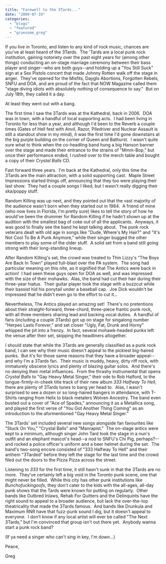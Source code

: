 ```yaml
---
title: "Farewell to the 3Tards..."
date: "2009-07-19"
categories: 
  - "blogs"
  - "featured"
  - "gruesome_greg"
---
```


If you live in Toronto, and listen to any kind of rock music, chances are you've at least heard of the 3Tards.  The 'Tards are a local punk rock institution, gaining notoriety over the past eight years for (among other things) conducting an on-stage marriage ceremony between their bass player and singer--who are both guys--and holding up a "You Still Suck" sign at a Sex Pistols concert that made Johnny Rotten walk off the stage in anger.  They've opened for the Misfits, Dayglo Abortions, Forgotten Rebels, SNFU and DOA, and are proud of the fact that NOW Magazine called them "stage diving idiots with absolutely nothing of consequence to say."  But on July 18th, they called it a day.

At least they went out with a bang.

The first time I saw the 3Tards was at the Kathedral, back in 2006.  DOA was in town, with a handful of local supporting acts.  I had been living in Toronto for less than a year, and although I'd been to the Reverb a couple times (Gates of Hell fest with Anvil, Razor, Piledriver and Nuclear Assault is still a standout show in my mind), it was the first time I'd gone downstairs at the big purple building on the corner of Queen and Bathurst.  I wasn't quite sure what to think when the co-headling band hung a big Hanson banner over the stage and made their entrance to the strains of "Mmm-Bop," but once their performance ended, I rushed over to the merch table and bought a copy of their _Crystal Balls_ CD.

Fast forward three years.  I'm back at the Kathedral, only this time the 3Tards are the main attraction, with a solid supporting cast.  Maple Street Impressions started things off, announcing that they too were playing their last show.  They had a couple songs I liked, but I wasn't really digging their ska/poppy stuff.

Random Killing was up next, and they pointed out that the vast majority of the audience wasn't born when they started out in 1984.  A friend of mine (who now lives in Florida, I'm pretty sure) likes to tell the story of how he would've been the drummer for Random Killing if he hadn't shown up at the audition with the smallest bag of coke out of all the applicants.  Anyways, it was good to finally see the band he kept talking about.  The punk rock veterans dealt with old age in songs like "Dude, Where's My Hair?" and "It's Not Cool To Be A Punk Anymore," while their singer bugged the other members to play some of the older stuff.  A solid set from a band still going strong with their long-standing lineup.

After Random Killing's set, the crowd was treated to Thin Lizzy's "The Boys Are Back In Town" played full-blast over the PA system.  The song had particular meaning on this nite, as it signified that The Antics were back in action!  I had seen these guys open for DOA as well, and was impressed with the size of their mohawks.  Alas, the band had cut their hair during their three-year hiatus.  Their guitar player took the stage with a buzzcut while their bassist hid his ponytail under a baseball cap.  Joe Dick wouldn't be impressed that he didn't even go to the effort to cut it...

Nevertheless, The Antics played an amazing set!  There's no pretentions about their straight-forward, three-chord, three-piece frantic punk rock, with all three members sharing lead and backing vocal duties.  A handful of fans (including a couple 3Tards) got up on stage for singalong number "Herpes Lasts Forever," and set closer "Ugly, Fat, Drunk and Horny" whipped the pit into a frenzy.  In fact, several mohawk-headed punks left the venue after their set, skipping the headliners altogether.

I should state that while the 3Tards are generally classified as a punk rock band, I can see why their music doesn't appeal to the pickiest big-haired punks.  But it's for those same reasons that they have a broader appeal--and why I'm a 3Tards fan.  Their music is muddy, heavy, dirty riff rock, with immaturely obscene lyrics and plenty of blazing guitar solos.  And there's no denying their metal influences.  From the thrashy instrumental that opens _Crystal Balls_ to "Gay Heavy Metal Singer," their ode to Rob Halford, to the tongue-firmly-in-cheek title track of their new album _333 Halfway To Hell_, there are plenty of 3Tards tunes to bang yer head to.  Alas, I wasn't surprised to see a dozen or so long-haired bangers in attendance, with T-Shirts ranging from Helix to black metalers Wolven Ancestry. The band even busted out a cover of "Ace of Spades," announcing it as a Metallica song, and played the first verse of "You Got Another Thing Coming" as an introduction to the aformentioned "Gay Heavy Metal Singer."

The 3Tards' set included several new songs alongside fan favourites like "Stuck On You," "Crystal Balls" and "Manrapist."  The on-stage antics were kept to a minimum, although singer John Tard took the stage in a nun's outfit and an elephant mascot's head--a nod to SNFU's Chi Pig, perhaps?--and rocked a police officer's uniform and a beer helmet during the set.  The band's two-song encore consisted of "333 Halfway To Hell" and their anthem "3Tarded" before they left the stage for the last time and the crowd filed out the doors to the Pizza Pizza across the street.

Listening to _333_ for the first time, it still hasn't sunk in that the 3Tards are no more.  They've certainly left a big void in the Toronto punk scene, one that might never be filled.  While this city has other punk institutions like _Bunchofuckingoofs_, they don't cater to the kids with the all-ages, all-day punk shows that the Tards were known for putting on regularly.  Other bands like Outbred Inlaws, Rehab For Quitters and the Delinquints have the right sound to appeal to a broader audience, but lack the over-the-top theatricality that made the 3Tards famous.  And bands like Drunkula and Maximum RNR have that fuzz-punk sound I dig, but it doesn't appeal to everyone.  I don't know if any local artist will ever be called "The Next 3Tards," but I'm convinced that group isn't out there yet.  Anybody wanna start a punk rock band?

(If ya need a singer who can't sing in key, I'm down...)

Peace,

Greg
